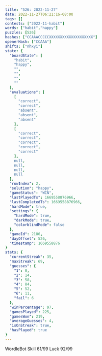```yaml
---
title: "526: 2022-11-27"
date: 2022-11-27T06:21:16-08:00
tags: []
contests: ["2022-11-habit"]
words: ["habit","happy"]
puzzles: [526]
hashes: ["CCAAACCCCCXXXXXXXXXXXXXXXXXXXX"]
openerHash: ["CCAAA"]
shifts: ["nhxyi"]
state: {
  "boardState": [
    "habit",
    "happy",
    "",
    "",
    "",
    ""
  ],
  "evaluations": [
    [
      "correct",
      "correct",
      "absent",
      "absent",
      "absent"
    ],
    [
      "correct",
      "correct",
      "correct",
      "correct",
      "correct"
    ],
    null,
    null,
    null,
    null
  ],
  "rowIndex": 2,
  "solution": "happy",
  "gameStatus": "WIN",
  "lastPlayedTs": 1669558876966,
  "lastCompletedTs": 1669558876966,
  "hardMode": true,
  "settings": {
    "hardMode": true,
    "darkMode": true,
    "colorblindMode": false
  },
  "gameId": 2180,
  "dayOffset": 526,
  "timestamp": 1669558876
}
stats: {
  "currentStreak": 35,
  "maxStreak": 69,
  "guesses": {
    "1": 0,
    "2": 14,
    "3": 58,
    "4": 84,
    "5": 52,
    "6": 11,
    "fail": 6
  },
  "winPercentage": 97,
  "gamesPlayed": 225,
  "gamesWon": 219,
  "averageGuesses": 4,
  "isOnStreak": true,
  "hasPlayed": true
}
---
```

<!-- more -->
WordleBot
Skill 61/99
Luck 92/99
